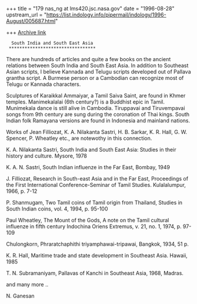 +++
title = "179 nas_ng at lms420.jsc.nasa.gov"
date = "1996-08-28"
upstream_url = "https://list.indology.info/pipermail/indology/1996-August/005687.html"

+++
[Archive link](https://list.indology.info/pipermail/indology/1996-August/005687.html)


      South India and South East Asia
     *********************************

There are hundreds of articles and quite a few books on the ancient
relations between South India and South East Asia.
In addition to Southeast Asian scripts, I believe Kannada and 
Telugu scripts developed out of Pallava grantha script. 
A Burmese person or a Cambodian can recognize most of 
Telugu or Kannada characters.

Sculptures of Karaikkal Ammaiyar, a Tamil Saiva Saint,
are found in Khmer temples. Manimekalalai (6th century?) is 
a Buddhist epic in Tamil. Munimekala dance is still alive in Cambodia.
Tiruppavai and Tiruvempavai songs from 9th century are
sung during the coronation of Thai kings. South Indian folk
Ramayana versions are found in Indonesia and mainland nations.

Works of Jean Filliozat, K. A. Nilakanta Sastri, H. B. Sarkar,
K. R. Hall, G. W. Spencer, P. Wheatley etc., are notewothy in
this connection.

K. A. Nilakanta Sastri, South India and South East Asia: Studies
in their history and culture.
Mysore, 1978

K. A. N. Sastri, South Indian influenze in the Far East,
Bombay, 1949

J. Filliozat, Research in South-east Asia and in the Far East,
Proceedings of the First International  Conference-Seminar of Tamil
Studies. Kulalalumpur, 1966, p. 7-12

P. Shanmugam, Two Tamil coins of Tamil origin from Thailand,
Studies in South Indian coins, vol. 4, 1994, p. 95-100

Paul Wheatley, The Mount of the Gods, A note on the Tamil cultural 
influenze in fifth century Indochina
Oriens Extremus, v. 21, no. 1, 1974, p. 97-109

Chulongkorn, Phraratchaphithi triyamphawai-tripawai,
Bangkok, 1934, 51 p.

K. R. Hall, Maritime trade and state development in Southeast Asia.
Hawaii, 1985

T. N. Subramaniyam, Pallavas of Kanchi in Southeast Asia, 1968, Madras.

and many more ..


N. Ganesan




